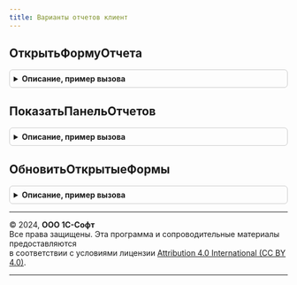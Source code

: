 ```yaml
---
title: Варианты отчетов клиент
---
```



## ОткрытьФормуОтчета
<details style="margin: 1em 0; padding: 0.5em; border: 1px solid #ccc; border-radius: 6px;">

<summary style="font-weight: bold; cursor: pointer;">Описание, пример вызова</summary>

```bsl

// Открывает форму указанного отчета.
//
// Параметры:
//  ФормаВладелец - ФормаКлиентскогоПриложения
//                - Неопределено - форма, из которой открывается отчет.
//  Вариант - СправочникСсылка.ВариантыОтчетов
//          - СправочникСсылка.ДополнительныеОтчетыИОбработки - вариант
//            отчета, форму которого требуется открыть. Если передан тип СправочникСсылка.ДополнительныеОтчетыИОбработки,
//            то открывается дополнительный отчет, подключенный к программе.
//  ДополнительныеПараметры - Структура - служебный параметр, не предназначен для использования.
//
Процедура ОткрытьФормуОтчета(Знач ФормаВладелец, Знач Вариант, Знач ДополнительныеПараметры = Неопределено) Экспорт
```

Пример вызова
```bsl
ВариантыОтчетовКлиент.ОткрытьФормуОтчета(ФормаВладелец, Вариант, ДополнительныеПараметры);
```
</details>

## ПоказатьПанельОтчетов
<details style="margin: 1em 0; padding: 0.5em; border: 1px solid #ccc; border-radius: 6px;">

<summary style="font-weight: bold; cursor: pointer;">Описание, пример вызова</summary>

```bsl

// Открывает панель отчетов. Для использования из модулей общих команд.
//
// Параметры:
//  ПутьКПодсистеме - Строка - имя раздела или путь к подсистеме, для которой открывается панель отчетов.
//                    Задается в формате: "ИмяРаздела[.ИмяВложеннойПодсистемы1][.ИмяВложеннойПодсистемы2][...]".
//                    Раздел должен быть описан в ВариантыОтчетовПереопределяемый.ОпределитьРазделыСВариантамиОтчетов.
//  ПараметрыВыполненияКоманды - ПараметрыВыполненияКоманды - параметры обработчика общей команды.
//
Процедура ПоказатьПанельОтчетов(ПутьКПодсистеме, ПараметрыВыполненияКоманды) Экспорт
```

Пример вызова
```bsl
ВариантыОтчетовКлиент.ПоказатьПанельОтчетов(ПутьКПодсистеме, ПараметрыВыполненияКоманды) 
```
</details>

## ОбновитьОткрытыеФормы
<details style="margin: 1em 0; padding: 0.5em; border: 1px solid #ccc; border-radius: 6px;">

<summary style="font-weight: bold; cursor: pointer;">Описание, пример вызова</summary>

```bsl

// Оповещает открытые панели отчетов, формы списков и элементов об изменениях варианта отчета.
//
// Параметры:
//  КлючВарианта - Строка - если открыта форма отчета, установить в ней указанный вариант отчета.
//  Источник - СправочникСсылка.ВариантыОтчетов
//
Процедура ОбновитьОткрытыеФормы(Знач КлючВарианта = "", Знач Источник = Неопределено) Экспорт
```

Пример вызова
```bsl
ВариантыОтчетовКлиент.ОбновитьОткрытыеФормы(КлючВарианта, Источник);
```
</details>

---

© 2024, **ООО 1С-Софт**  
Все права защищены. Эта программа и сопроводительные материалы предоставляются  
в соответствии с условиями лицензии [Attribution 4.0 International (CC BY 4.0)](https://creativecommons.org/licenses/by/4.0/legalcode).

---
